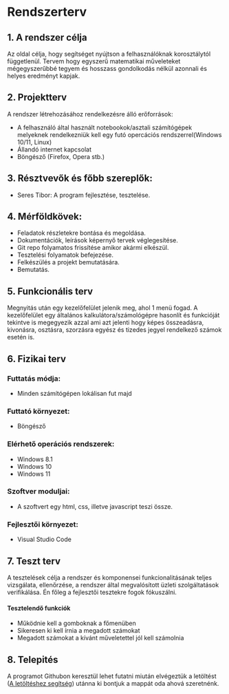 # Rendszerterv
## 1. A rendszer célja

Az oldal célja, hogy segítséget nyújtson a felhasználóknak korosztálytól függetlenül. 
Tervem hogy egyszerű matematikai műveleteket mégegyszerűbbé tegyem és hosszass gondolkodás nélkül azonnali és helyes eredményt kapjak. 

## 2. Projektterv

A rendszer létrehozásához rendelkezésre álló erőforrások:

- A felhasználó által használt notebookok/asztali számítógépek melyeknek rendelkezniük kell egy futó opercációs rendszerrel(Windows 10/11, Linux) 
- Állandó internet kapcsolat 
- Böngésző (Firefox, Opera stb.)

## 3. Résztvevők és főbb szereplők:

- Seres Tibor: A program fejlesztése, tesztelése.

## 4. Mérföldkövek:

 - Feladatok részletekre bontása és megoldása.
 - Dokumentációk, leírások képernyő tervek véglegesítése.
 - Git repo folyamatos frissítése amikor akármi elkészül.
 - Tesztelési folyamatok befejezése.
 - Felkészülés a projekt bemutatására.
 - Bemutatás.

 ## 5. Funkcionális terv

Megnyitás után egy kezelőfelület jelenik meg, ahol 1 menü fogad. A kezelőfelület egy általános kalkulátora/számológépre hasonlít 
és funkcióját tekintve is megegyezik azzal ami azt jelenti hogy képes összeadásra, kivonásra, osztásra, szorzásra egyész és tizedes jegyel rendelkező számok esetén is. 

## 6. Fizikai terv

### Futtatás módja:
- Minden számítógépen lokálisan fut majd
### Futtató környezet:
- Böngésző
### Elérhető operációs rendszerek:
- Windows 8.1
- Windows 10
- Windows 11
### Szoftver moduljai:

- A szoftvert egy html, css, illetve javascript teszi össze.

### Fejlesztői környezet:

- Visual Studio Code

## 7. Teszt terv
A tesztelések célja a rendszer és komponensei funkcionalitásának teljes vizsgálata, ellenőrzése, a rendszer által megvalósított üzleti szolgáltatások verifikálása. Én főleg a fejlesztői tesztekre fogok fókuszálni.
#### Tesztelendő funkciók
 - Működnie kell a gomboknak a főmenüben
 - Sikeresen ki kell írnia a megadott számokat
 - Megadott számokat a kívánt műveletettel jól kell számolnia

## 8. Telepités
A programot Githubon keresztül lehet futatni miután elvégeztük a letöltést ([A letöltéshez segítség](https://zapier.com/blog/how-to-download-from-github/)) utánna ki bontjuk a mappát oda ahová szeretnénk.
